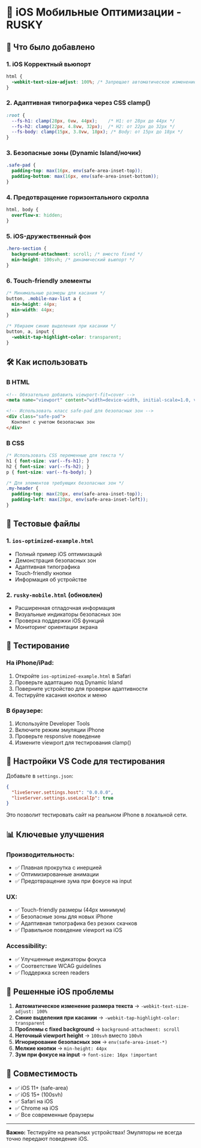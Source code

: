 # 📱 iOS Мобильные Оптимизации - RUSKY

## 🎯 Что было добавлено

### 1. **iOS Корректный вьюпорт**
```css
html {
  -webkit-text-size-adjust: 100%; /* Запрещает автоматическое изменение размера текста */
}
```

### 2. **Адаптивная типографика через CSS clamp()**
```css
:root {
  --fs-h1: clamp(28px, 6vw, 44px);    /* H1: от 28px до 44px */
  --fs-h2: clamp(22px, 4.8vw, 32px);  /* H2: от 22px до 32px */
  --fs-body: clamp(15px, 3.8vw, 18px); /* Body: от 15px до 18px */
}
```

### 3. **Безопасные зоны (Dynamic Island/ночик)**
```css
.safe-pad {
  padding-top: max(16px, env(safe-area-inset-top));
  padding-bottom: max(16px, env(safe-area-inset-bottom));
}
```

### 4. **Предотвращение горизонтального скролла**
```css
html, body {
  overflow-x: hidden;
}
```

### 5. **iOS-дружественный фон**
```css
.hero-section {
  background-attachment: scroll; /* вместо fixed */
  min-height: 100svh; /* динамический вьюпорт */
}
```

### 6. **Touch-friendly элементы**
```css
/* Минимальные размеры для касания */
button, .mobile-nav-list a {
  min-height: 44px;
  min-width: 44px;
}

/* Убираем синие выделения при касании */
button, a, input {
  -webkit-tap-highlight-color: transparent;
}
```

## 🛠 Как использовать

### В HTML
```html
<!-- Обязательно добавить viewport-fit=cover -->
<meta name="viewport" content="width=device-width, initial-scale=1.0, viewport-fit=cover">

<!-- Использовать класс safe-pad для безопасных зон -->
<div class="safe-pad">
  Контент с учетом безопасных зон
</div>
```

### В CSS
```css
/* Использовать CSS переменные для текста */
h1 { font-size: var(--fs-h1); }
h2 { font-size: var(--fs-h2); }
p { font-size: var(--fs-body); }

/* Для элементов требующих безопасных зон */
.my-header {
  padding-top: max(20px, env(safe-area-inset-top));
  padding-left: max(20px, env(safe-area-inset-left));
}
```

## 📁 Тестовые файлы

### 1. `ios-optimized-example.html`
- Полный пример iOS оптимизаций
- Демонстрация безопасных зон
- Адаптивная типографика
- Touch-friendly кнопки
- Информация об устройстве

### 2. `rusky-mobile.html` (обновлен)
- Расширенная отладочная информация
- Визуальные индикаторы безопасных зон
- Проверка поддержки iOS функций
- Мониторинг ориентации экрана

## 🧪 Тестирование

### На iPhone/iPad:
1. Откройте `ios-optimized-example.html` в Safari
2. Проверьте адаптацию под Dynamic Island
3. Поверните устройство для проверки адаптивности
4. Тестируйте касания кнопок и меню

### В браузере:
1. Используйте Developer Tools
2. Включите режим эмуляции iPhone
3. Проверьте responsive поведение
4. Измените viewport для тестирования clamp()

## 🔧 Настройки VS Code для тестирования

Добавьте в `settings.json`:
```json
{
  "liveServer.settings.host": "0.0.0.0",
  "liveServer.settings.useLocalIp": true
}
```

Это позволит тестировать сайт на реальном iPhone в локальной сети.

## 📊 Ключевые улучшения

### Производительность:
- ✅ Плавная прокрутка с инерцией
- ✅ Оптимизированные анимации
- ✅ Предотвращение зума при фокусе на input

### UX:
- ✅ Touch-friendly размеры (44px минимум)
- ✅ Безопасные зоны для новых iPhone
- ✅ Адаптивная типографика без резких скачков
- ✅ Правильное поведение viewport на iOS

### Accessibility:
- ✅ Улучшенные индикаторы фокуса
- ✅ Соответствие WCAG guidelines
- ✅ Поддержка screen readers

## 🐛 Решенные iOS проблемы

1. **Автоматическое изменение размера текста** → `-webkit-text-size-adjust: 100%`
2. **Синие выделения при касании** → `-webkit-tap-highlight-color: transparent`
3. **Проблемы с fixed background** → `background-attachment: scroll`
4. **Неточный viewport height** → `100svh` вместо `100vh`
5. **Игнорирование безопасных зон** → `env(safe-area-inset-*)`
6. **Мелкие кнопки** → `min-height: 44px`
7. **Зум при фокусе на input** → `font-size: 16px !important`

## 📱 Совместимость

- ✅ iOS 11+ (safe-area)
- ✅ iOS 15+ (100svh)
- ✅ Safari на iOS
- ✅ Chrome на iOS
- ✅ Все современные браузеры

---

**Важно:** Тестируйте на реальных устройствах! Эмуляторы не всегда точно передают поведение iOS.